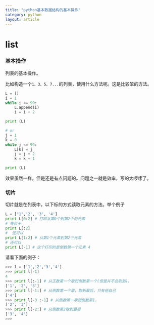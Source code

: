 ```yaml
---
title: "python基本数据结构的基本操作"
category: python
layout: article
---
```


# list

### 基本操作

列表的基本操作。

比如构造一个`1、3、5、7...`的列表，使用什么方法呢。这是比较笨的方法。
```python
L = []
i = 1
while i <= 99:
    L.append(i)
    i = i + 2

print (L)

# or
j = 1
k = 0
while j <= 99:
    L[k] = j
    j = j + 2
    k = k + 1

print (L)
```
效果虽然一样，但是还是有点问题的。问题之一就是效率，写的太啰嗦了。

### 切片

切片就是在列表中，以下标的方式读取元素的方法。举个例子

```python
L = ["1",'2', '3', '4']
print L[0:2] # 打印从第0个到第2个的元素
# 等价于
print L[:2]
#  还可以
print L[1:2] # 从第1个元素到第2个元素
# 还可以
print L[-1] # 这个打印的是倒数第一个元素 4
```

请看下面的例子：

```python
>>> l = ['1','2','3','4']
>>> print l[-1]
4
>>> print l[:-1] # 从正数第一个取到倒数第一个(但是并不会取到)。
['1', '2', '3']
>>> print l[-1:] # 从倒数第一个取，取到最后，只有他自己
['4']
>>> print l[-3 :-1] # 从倒数第一取到倒数第1，
['2', '3']
>>> print l[-2:] # 从倒数第2取到最后
['3', '4']
>>>
```
